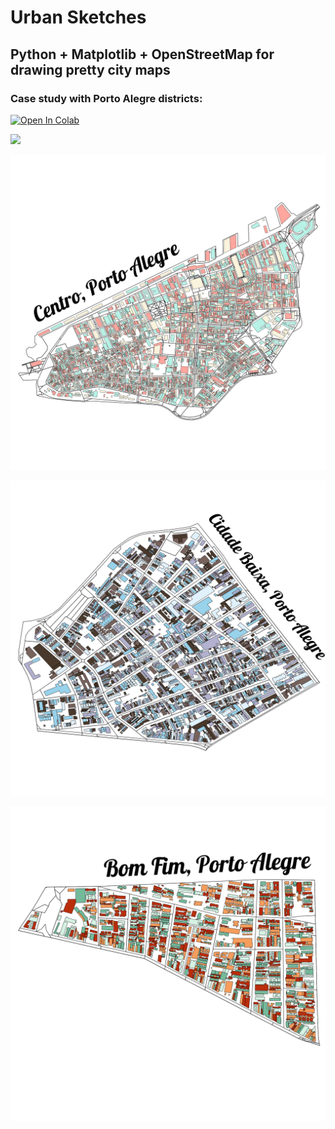 # Urban Sketches
## Python + Matplotlib + OpenStreetMap for drawing pretty city maps
### Case study with Porto Alegre districts:

[![Open In Colab](https://colab.research.google.com/assets/colab-badge.svg)](https://colab.research.google.com/github/marceloprates/urban-sketches/blob/master/urban-sketches.ipynb)

![](CB-BF-F.png)

![](Centro-Porto-Alegre.png)

![](Cidade-Baixa-Porto-Alegre.png)

![](Bom-Fim-Porto-Alegre.png)